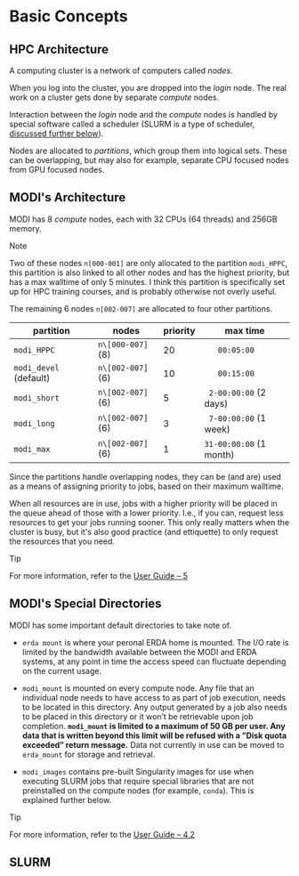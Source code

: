 # Basic Concepts

## HPC Architecture

A computing cluster is a network of computers called *nodes*.

When you log into the cluster, you are dropped into the *login* node. The real work on a cluster gets done by separate *compute* nodes.

Interaction between the *login* node and the *compute* nodes is handled by special software called a scheduler (SLURM is a type of scheduler, [discussed further below](#slurm)).


Nodes are allocated to *partitions*, which group them into logical sets. These can be overlapping, but may also for example, separate CPU focused nodes from GPU focused nodes.

## MODI's Architecture

MODI has 8 *compute* nodes, each with 32 CPUs (64 threads) and 256GB memory. 

> [!NOTE]
> Two of these nodes `n[000-001]` are only allocated to the partition `modi_HPPC`, this partition is also linked to all other nodes and has the highest priority, but has a max walltime of only 5 minutes. I think this partition is specifically set up for HPC training courses, and is probably otherwise not overly useful.

The remaining 6 nodes `n[002-007]` are allocated to four other partitions.

| partition              | nodes             | priority | max time                |
|------------------------|-------------------|----------|-------------------------|
| `modi_HPPC`            | `n\[000-007]` (8) | 20       | `   00:05:00`           |
| `modi_devel` (default) | `n\[002-007]` (6) | 10       | `   00:15:00`           |
| `modi_short`           | `n\[002-007]` (6) | 5        | ` 2-00:00:00` (2 days)  |
| `modi_long`            | `n\[002-007]` (6) | 3        | ` 7-00:00:00` (1 week)  |
| `modi_max`             | `n\[002-007]` (6) | 1        | `31-00:00:00` (1 month) |

Since the partitions handle overlapping nodes, they can be (and are) used as a means of assigning priority to jobs, based on their maximum walltime.

When all resources are in use, jobs with a higher priority will be placed in the queue ahead of those with a lower priority. I.e., if you can, request less resources to get your jobs running sooner. This only really matters when the cluster is busy, but it's also good practice (and ettiquette) to only request the resources that you need.

> [!TIP]
> For more information, refer to the [User Guide – 5](https://oidc.erda.dk/public/MODI-user-guide.pdf#4.3=&page=4.53)

## MODI's Special Directories

MODI has some important default directories to take note of.

- `erda mount` is where your peronal ERDA home is mounted. The I/O rate is limited by the bandwidth available
between the MODI and ERDA systems, at any point in time the access speed can fluctuate depending on the current usage.

- `modi_mount` is mounted on every compute node. Any file that an individual node needs to have access to as part of job execution, needs to be located in this directory. Any output generated by a job also needs to be placed in this directory or it won’t be retrievable upon job completion. **`modi_mount` is limited to a maximum of 50 GB per user. Any data that is written beyond this limit will be refused with a ”Disk quota exceeded” return message.** Data not currently in use can be moved to `erda_mount` for storage and retrieval.

- `modi_images` contains pre-built Singularity images for use when executing SLURM jobs that require special libraries that are not preinstalled on the compute nodes (for example, `conda`). This is explained further below.

> [!TIP]
> For more information, refer to the [User Guide – 4.2](https://oidc.erda.dk/public/MODI-user-guide.pdf#4.3=&page=4.29)

## SLURM

